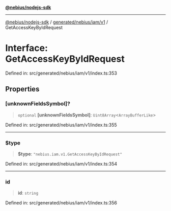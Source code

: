 [**@nebius/nodejs-sdk**](../../../../../README.md)

***

[@nebius/nodejs-sdk](../../../../../README.md) / [generated/nebius/iam/v1](../README.md) / GetAccessKeyByIdRequest

# Interface: GetAccessKeyByIdRequest

Defined in: src/generated/nebius/iam/v1/index.ts:353

## Properties

### \[unknownFieldsSymbol\]?

> `optional` **\[unknownFieldsSymbol\]**: `Uint8Array`\<`ArrayBufferLike`\>

Defined in: src/generated/nebius/iam/v1/index.ts:355

***

### $type

> **$type**: `"nebius.iam.v1.GetAccessKeyByIdRequest"`

Defined in: src/generated/nebius/iam/v1/index.ts:354

***

### id

> **id**: `string`

Defined in: src/generated/nebius/iam/v1/index.ts:356
